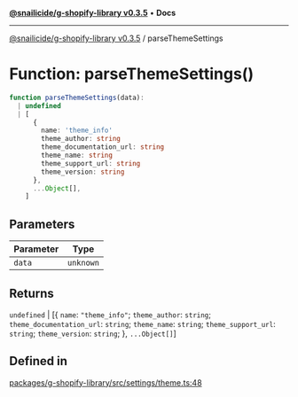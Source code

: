 [**@snailicide/g-shopify-library v0.3.5**](../README.md) • **Docs**

---

[@snailicide/g-shopify-library v0.3.5](../README.md) / parseThemeSettings

# Function: parseThemeSettings()

```ts
function parseThemeSettings(data):
  | undefined
  | [
      {
        name: 'theme_info'
        theme_author: string
        theme_documentation_url: string
        theme_name: string
        theme_support_url: string
        theme_version: string
      },
      ...Object[],
    ]
```

## Parameters

| Parameter | Type      |
| --------- | --------- |
| `data`    | `unknown` |

## Returns

`undefined` | \[\{ `name`: `"theme_info"`; `theme_author`: `string`;
`theme_documentation_url`: `string`; `theme_name`: `string`;
`theme_support_url`: `string`; `theme_version`: `string`; }, `...Object[]`]

## Defined in

[packages/g-shopify-library/src/settings/theme.ts:48](https://github.com/gbtunney/snailicide-monorepo/blob/master/packages/g-shopify-library/src/settings/theme.ts#L48)
